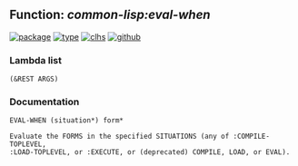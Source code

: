 ## Function: ***common-lisp:eval-when***
[![package](https://img.shields.io/badge/Package-COMMON--LISP-5f9ea0.svg?style=social&colorA=999999)](../) [![type](https://img.shields.io/badge/Type-Function-5f9ea0.svg?style=social&colorA=999999)](../#function) [![clhs](https://img.shields.io/badge/CLHS-EVAL--WHEN-5f9ea0.svg?style=social&colorA=999999)](http://www.lispworks.com/documentation/HyperSpec/Body/s_eval_w.htm) [![github](https://img.shields.io/badge/GitHub-View_the_source-5f9ea0.svg?style=social&colorA=999999&logo=github)](https://github.com/sbcl/sbcl/blob/master/src/compiler/info-functions.lisp/) 
### Lambda list
```
(&REST ARGS)
```
### Documentation
```
EVAL-WHEN (situation*) form*

Evaluate the FORMS in the specified SITUATIONS (any of :COMPILE-TOPLEVEL,
:LOAD-TOPLEVEL, or :EXECUTE, or (deprecated) COMPILE, LOAD, or EVAL).
```
